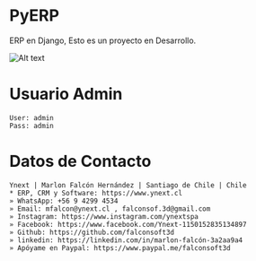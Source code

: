 # PyERP
ERP en Django, Esto es un proyecto en Desarrollo.


![Alt text](https://github.com/falconsoft3d/pyerp/blob/master/django.png?raw=true "Ynext")

# Usuario Admin
```
User: admin
Pass: admin
```

# Datos de Contacto
```
Ynext | Marlon Falcón Hernández | Santiago de Chile | Chile
* ERP, CRM y Software: https://www.ynext.cl
» WhatsApp: +56 9 4299 4534
» Email: mfalcon@ynext.cl , falconsof.3d@gmail.com
» Instagram: https://www.instagram.com/ynextspa
» Facebook: https://www.facebook.com/Ynext-1150152835134897
» Github: https://github.com/falconsoft3d
» linkedin: https://linkedin.com/in/marlon-falcón-3a2aa9a4
» Apóyame en Paypal: https://www.paypal.me/falconsoft3d
```

